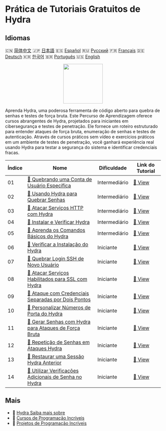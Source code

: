 # Prática de Tutoriais Gratuitos de Hydra

## Idiomas

🇨🇳 [简体中文](README_zh.md) 🇯🇵 [日本語](README_ja.md) 🇪🇸 [Español](README_es.md) 🇷🇺 [Русский](README_ru.md) 🇫🇷 [Français](README_fr.md) 🇩🇪 [Deutsch](README_de.md) 🇰🇷 [한국어](README_ko.md) 🇧🇷 [Português](README_pt.md) 🇺🇸 [English](README.md) 

<div align="center">
<img width="128px" src="https://file.labex.io/path/fqzGODJFWPbL.png">
</div>

Aprenda Hydra, uma poderosa ferramenta de código aberto para quebra de senhas e testes de força bruta. Este Percurso de Aprendizagem oferece cursos abrangentes de Hydra, projetados para iniciantes em cibersegurança e testes de penetração. Ele fornece um roteiro estruturado para entender ataques de força bruta, enumeração de senhas e testes de autenticação. Através de cursos práticos sem vídeo e exercícios práticos em um ambiente de testes de penetração, você ganhará experiência real usando Hydra para testar a segurança do sistema e identificar credenciais fracas.

|   Índice | Nome                                                                                                                                          | Dificuldade   | Link do Tutorial                                                                                |
|----------|-----------------------------------------------------------------------------------------------------------------------------------------------|---------------|-------------------------------------------------------------------------------------------------|
|       01 | [📖 Quebrando uma Conta de Usuário Específica](https://labex.io/pt/tutorials/linux-cracking-a-specific-user-account-415951)                   | Intermediário | [🔗 View](https://labex.io/pt/tutorials/linux-cracking-a-specific-user-account-415951)          |
|       02 | [📖 Usando Hydra para Quebrar Senhas](https://labex.io/pt/tutorials/linux-using-hydra-to-crack-passwords-415960)                              | Intermediário | [🔗 View](https://labex.io/pt/tutorials/linux-using-hydra-to-crack-passwords-415960)            |
|       03 | [📖 Atacar Serviços HTTP com Hydra](https://labex.io/pt/tutorials/hydra-attack-http-services-with-hydra-549915)                               | Intermediário | [🔗 View](https://labex.io/pt/tutorials/hydra-attack-http-services-with-hydra-549915)           |
|       04 | [📖 Instalar e Verificar Hydra](https://labex.io/pt/tutorials/hydra-install-and-verify-hydra-549917)                                          | Intermediário | [🔗 View](https://labex.io/pt/tutorials/hydra-install-and-verify-hydra-549917)                  |
|       05 | [📖 Aprenda os Comandos Básicos do Hydra](https://labex.io/pt/tutorials/hydra-learn-basic-hydra-commands-549918)                              | Intermediário | [🔗 View](https://labex.io/pt/tutorials/hydra-learn-basic-hydra-commands-549918)                |
|       06 | [📖 Verificar a Instalação do Hydra](https://labex.io/pt/tutorials/hydra-verify-hydra-installation-549983)                                    | Iniciante     | [🔗 View](https://labex.io/pt/tutorials/hydra-verify-hydra-installation-549983)                 |
|       07 | [📖 Quebrar Login SSH de Novo Usuário](https://labex.io/pt/tutorials/hydra-crack-new-user-ssh-login-550712)                                   | Iniciante     | [🔗 View](https://labex.io/pt/tutorials/hydra-crack-new-user-ssh-login-550712)                  |
|       08 | [📖 Atacar Serviços Habilitados para SSL com Hydra](https://labex.io/pt/tutorials/hydra-attack-ssl-enabled-services-with-hydra-550762)        | Iniciante     | [🔗 View](https://labex.io/pt/tutorials/hydra-attack-ssl-enabled-services-with-hydra-550762)    |
|       09 | [📖 Ataque com Credenciais Separadas por Dois Pontos](https://labex.io/pt/tutorials/hydra-attack-with-colon-separated-credentials-550763)     | Iniciante     | [🔗 View](https://labex.io/pt/tutorials/hydra-attack-with-colon-separated-credentials-550763)   |
|       10 | [📖 Personalizar Números de Porta do Hydra](https://labex.io/pt/tutorials/hydra-customize-hydra-port-numbers-550765)                          | Iniciante     | [🔗 View](https://labex.io/pt/tutorials/hydra-customize-hydra-port-numbers-550765)              |
|       11 | [📖 Gerar Senhas com Hydra para Ataques de Força Bruta](https://labex.io/pt/tutorials/hydra-generate-passwords-with-hydra-brute-force-550769) | Iniciante     | [🔗 View](https://labex.io/pt/tutorials/hydra-generate-passwords-with-hydra-brute-force-550769) |
|       12 | [📖 Repetição de Senhas em Ataques Hydra](https://labex.io/pt/tutorials/hydra-loop-passwords-in-hydra-attacks-550771)                         | Iniciante     | [🔗 View](https://labex.io/pt/tutorials/hydra-loop-passwords-in-hydra-attacks-550771)           |
|       13 | [📖 Restaurar uma Sessão Hydra Anterior](https://labex.io/pt/tutorials/hydra-restore-a-previous-hydra-session-550772)                         | Iniciante     | [🔗 View](https://labex.io/pt/tutorials/hydra-restore-a-previous-hydra-session-550772)          |
|       14 | [📖 Utilizar Verificações Adicionais de Senha no Hydra](https://labex.io/pt/tutorials/hydra-use-additional-hydra-password-checks-550776)      | Iniciante     | [🔗 View](https://labex.io/pt/tutorials/hydra-use-additional-hydra-password-checks-550776)      |

## Mais

- 🔗 [Hydra Saiba mais sobre](https://labex.io/pt/skilltrees/hydra)
- 🔗 [Cursos de Programação Incríveis](https://github.com/labex-labs/awesome-programming-courses)
- 🔗 [Projetos de Programação Incríveis](https://github.com/labex-labs/awesome-programming-projects)

